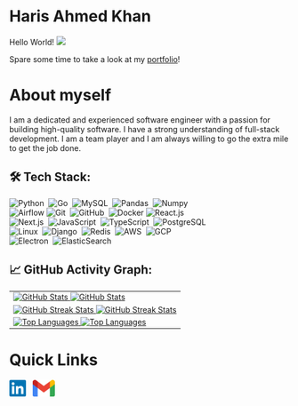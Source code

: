 # Haris Ahmed Khan

<p>Hello World! <img src="https://raw.githubusercontent.com/MartinHeinz/MartinHeinz/master/wave.gif" height="21"></p>
<p>Spare some time to take a look at my <a href="https://hariskhan.site">portfolio</a>!</p>

# About myself

I am a dedicated and experienced software engineer with a passion for building high-quality software. I have a strong
understanding of full-stack development. I am a team player and I am always willing to go the extra mile to get the job
done.

## 🛠️ Tech Stack:
![Python](https://img.shields.io/badge/-Python-555?style=flat&logo=python)&nbsp;
![Go](https://img.shields.io/badge/-Go-555?style=flat&logo=go)&nbsp;
![MySQL](https://img.shields.io/badge/-MySQL-555?style=flat&logo=mysql&logoColor=fff)&nbsp;
![Pandas](https://img.shields.io/badge/-Pandas-555?style=flat&logo=pandas)&nbsp;
![Numpy](https://img.shields.io/badge/-Numpy-555?style=flat&logo=numpy)&nbsp;\
![Airflow](https://img.shields.io/badge/-Airflow-555?style=flat&logo=Apache-Airflow)
![Git](https://img.shields.io/badge/-Git-555?style=flat&logo=git)&nbsp;
![GitHub](https://img.shields.io/badge/-GitHub-555?style=flat&logo=github)&nbsp;
![Docker](https://img.shields.io/badge/-Docker-555?style=flat&logo=Docker)
![React.js](https://img.shields.io/badge/-React.js-555?style=flat&logo=React)&nbsp;\
![Next.js](https://img.shields.io/badge/-Next.js-555?style=flat&logo=Nextdotjs)&nbsp;
![JavaScript](https://img.shields.io/badge/-JavaScript-555?style=flat&logo=javascript)&nbsp;
![TypeScript](https://img.shields.io/badge/-TypeScript-555?style=flat&logo=typescript)&nbsp;
![PostgreSQL](https://img.shields.io/badge/-PostgreSQL-555?style=flat&logo=postgresql)&nbsp;\
![Linux](https://img.shields.io/badge/-Linux-555?style=flat&logo=linux)&nbsp;
![Django](https://img.shields.io/badge/-Django-555?style=flat&logo=django)&nbsp;
![Redis](https://img.shields.io/badge/-Redis-555?style=flat&logo=redis)&nbsp;
![AWS](https://img.shields.io/badge/-AWS-555?style=flat&logo=amazonwebservices)&nbsp;
![GCP](https://img.shields.io/badge/-GCP-555?style=flat&logo=googlecloud)&nbsp;\
![Electron](https://img.shields.io/badge/-Electron-555?style=flat&logo=electron&logoColor=89c6f5)&nbsp;
![ElasticSearch](https://img.shields.io/badge/-ElasticSearch-555?style=flat&logo=elasticsearch)&nbsp;

## 📈 GitHub Activity Graph:

<table>
    <tr>
        <td>
            <a href="https://github.com/Haklifesavr#gh-light-mode-only">
                <img src="https://github-readme-stats.vercel.app/api?username=Haklifesavr&theme=default&hide_border=false&include_all_commits=true&count_private=true#gh-light-mode-only" alt="GitHub Stats"/>
            </a>
            <a href="https://github.com/Haklifesavr#gh-dark-mode-only">
                <img src="https://github-readme-stats.vercel.app/api?username=Haklifesavr&theme=tokyonight&hide_border=false&include_all_commits=true&count_private=true#gh-dark-mode-only" alt="GitHub Stats"/>
            </a>
        </td>
    </tr>
    <tr>
        <td>
            <a href="https://github.com/Haklifesavr#gh-light-mode-only">
                <img src="https://github-readme-streak-stats.herokuapp.com/?user=Haklifesavr&theme=default&hide_border=false#gh-light-mode-only" alt="GitHub Streak Stats"/>
            </a>
            <a href="https://github.com/Haklifesavr#gh-dark-mode-only">
                <img src="https://github-readme-streak-stats.herokuapp.com/?user=Haklifesavr&theme=tokyonight&hide_border=false#gh-dark-mode-only" alt="GitHub Streak Stats"/>
            </a>
        </td>
    </tr>
    <tr>
        <td>
            <a href="https://github.com/Haklifesavr#gh-light-mode-only">
                <img src="https://github-readme-stats.vercel.app/api/top-langs/?username=Haklifesavr&theme=default&hide_border=false&include_all_commits=true&count_private=true&layout=compact#gh-light-mode-only" alt="Top Languages"/>
            </a>
            <a href="https://github.com/Haklifesavr#gh-dark-mode-only">
                <img src="https://github-readme-stats.vercel.app/api/top-langs/?username=Haklifesavr&theme=tokyonight&hide_border=false&include_all_commits=true&count_private=true&layout=compact#gh-dark-mode-only" alt="Top Languages"/>
            </a>
        </td>
    </tr>
</table>

# Quick Links

<a href="https://www.linkedin.com/in/haris-ahmed-khan-819309192//"><img height="30" src="https://github.com/Haklifesavr/Haklifesavr/blob/main/images/linkedin.png"></a>&nbsp;&nbsp;
<a href="mailto:hak173129@gmail.com"><img height="30" src="https://github.com/Haklifesavr/Haklifesavr/blob/main/images/gmail.png"></a>&nbsp;&nbsp;


